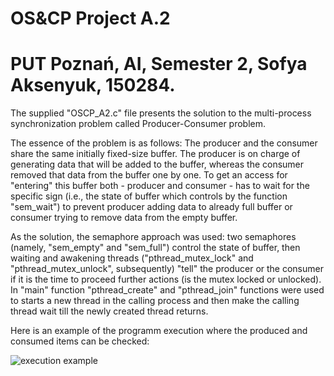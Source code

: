 #                                                                            OS&CP Project A.2
#                                                          PUT Poznań, AI, Semester 2, Sofya Aksenyuk, 150284.

The supplied "OSCP_A2.c" file presents the solution to the multi-process synchronization problem called Producer-Consumer problem. 

The essence of the problem is as follows: The producer and the consumer share the same initially fixed-size buffer. The producer is on charge of generating data that will be added to the buffer, whereas the consumer removed that data from the buffer one by one. To get an access for "entering" this buffer both - producer and consumer - has to wait for the specific sign (i.e., the state of buffer which controls by the function "sem_wait") to prevent producer adding data to already full buffer or consumer trying to remove data from the empty buffer.

As the solution, the semaphore approach was used: two semaphores (namely, "sem_empty" and "sem_full") control the state of buffer, then waiting and awakening threads ("pthread_mutex_lock" and "pthread_mutex_unlock", subsequently) "tell" the producer or the consumer if it is the time to proceed further actions (is the mutex locked or unlocked).
In "main" function "pthread_create" and "pthread_join" functions were used to starts a new thread in the calling process and then make the calling thread wait till the newly created thread returns.

Here is an example of the programm execution where the produced and consumed items can be checked:

![execution example](https://user-images.githubusercontent.com/86928699/124398318-66949f80-dd15-11eb-990e-cf0ad7a5d28f.jpg)
